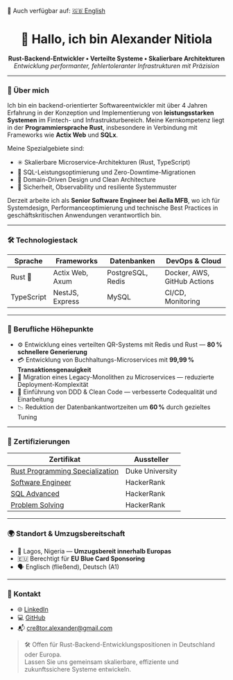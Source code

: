 🔁 Auch verfügbar auf: [🇬🇧 English](./README.md)

<h1 align="center">👋 Hallo, ich bin Alexander Nitiola</h1>
<p align="center">
  <strong>Rust-Backend-Entwickler • Verteilte Systeme • Skalierbare Architekturen</strong><br/>
  <i>Entwicklung performanter, fehlertoleranter Infrastrukturen mit Präzision</i>
</p>

---

### 🧠 Über mich

Ich bin ein backend-orientierter Softwareentwickler mit über 4 Jahren Erfahrung in der Konzeption und Implementierung von **leistungsstarken Systemen** im Fintech- und Infrastrukturbereich. Meine Kernkompetenz liegt in der **Programmiersprache Rust**, insbesondere in Verbindung mit Frameworks wie **Actix Web** und **SQLx**.

Meine Spezialgebiete sind:
- ✳️ Skalierbare Microservice-Architekturen (Rust, TypeScript)
- 🧮 SQL-Leistungsoptimierung und Zero-Downtime-Migrationen
- 🧭 Domain-Driven Design und Clean Architecture
- 🔐 Sicherheit, Observability und resiliente Systemmuster

Derzeit arbeite ich als **Senior Software Engineer bei Aella MFB**, wo ich für Systemdesign, Performanceoptimierung und technische Best Practices in geschäftskritischen Anwendungen verantwortlich bin.

---

### 🛠️ Technologiestack

| Sprache       | Frameworks         | Datenbanken         | DevOps & Cloud         |
|---------------|--------------------|----------------------|-------------------------|
| Rust 🦀        | Actix Web, Axum     | PostgreSQL, Redis     | Docker, AWS, GitHub Actions |
| TypeScript    | NestJS, Express     | MySQL                | CI/CD, Monitoring       |

---

### 📌 Berufliche Höhepunkte

- ⚙️ Entwicklung eines verteilten QR-Systems mit Redis und Rust — **80 % schnellere Generierung**
- 💳 Entwicklung von Buchhaltungs-Microservices mit **99,99 % Transaktionsgenauigkeit**
- 🚀 Migration eines Legacy-Monolithen zu Microservices — reduzierte Deployment-Komplexität
- 🧠 Einführung von DDD & Clean Code — verbesserte Codequalität und Einarbeitung
- 📉 Reduktion der Datenbankantwortzeiten um **60 %** durch gezieltes Tuning

---

### 📜 Zertifizierungen

| Zertifikat | Aussteller |
|------------|------------|
| [Rust Programming Specialization](https://www.coursera.org/account/accomplishments/specialization/J7SG3N3JEFNA) | Duke University |
| [Software Engineer](https://www.hackerrank.com/certificates/513a1c595ca4) | HackerRank |
| [SQL Advanced](https://www.hackerrank.com/certificates/749c443e9f68) | HackerRank |
| [Problem Solving](https://www.hackerrank.com/certificates/96f3ad900bbe) | HackerRank |

---

### 🌍 Standort & Umzugsbereitschaft

- 📍 Lagos, Nigeria — **Umzugsbereit innerhalb Europas**
- 🇪🇺 Berechtigt für **EU Blue Card Sponsoring**
- 🗣️ Englisch (fließend), Deutsch (A1)

<!-- ---

### 📈 GitHub Stats

<p align="start">
  <img src="https://github-readme-stats.vercel.app/api?username=the-cre8tor&show_icons=true&theme=tokyonight&hide_border=true" />
  <img src="https://github-readme-stats.vercel.app/api/top-langs/?username=the-cre8tor&layout=compact&theme=tokyonight&hide_border=true" />
</p> -->

---

### 🤝 Kontakt

- 🌐 [LinkedIn](https://www.linkedin.com/in/thecre8tor/)
- 💻 [GitHub](https://github.com/the-cre8tor)
- 📬 cre8tor.alexander@gmail.com

> 🛠️ Offen für Rust-Backend-Entwicklungspositionen in Deutschland oder Europa.  
> Lassen Sie uns gemeinsam skalierbare, effiziente und zukunftssichere Systeme entwickeln.
